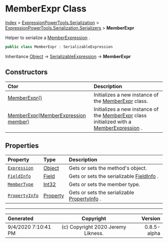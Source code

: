 ﻿# MemberExpr Class

[Index](../index.md) > [ExpressionPowerTools.Serialization](ExpressionPowerTools.Serialization.a.md) > [ExpressionPowerTools.Serialization.Serializers](ExpressionPowerTools.Serialization.Serializers.n.md) > **MemberExpr**

Helper to serialize a [MemberExpression](https://docs.microsoft.com/dotnet/api/system.linq.expressions.memberexpression) .

```csharp
public class MemberExpr : SerializableExpression
```

Inheritance [Object](https://docs.microsoft.com/dotnet/api/system.object) → [SerializableExpression](ExpressionPowerTools.Serialization.Serializers.SerializableExpression.cs.md) → **MemberExpr**

## Constructors

| Ctor | Description |
| :-- | :-- |
| [MemberExpr()](ExpressionPowerTools.Serialization.Serializers.MemberExpr.ctor.md#memberexpr) | Initializes a new instance of the [MemberExpr](ExpressionPowerTools.Serialization.Serializers.MemberExpr.cs.md) class. |
| [MemberExpr(MemberExpression member)](ExpressionPowerTools.Serialization.Serializers.MemberExpr.ctor.md#memberexprmemberexpression-member) | Initializes a new instance of the [MemberExpr](ExpressionPowerTools.Serialization.Serializers.MemberExpr.cs.md) class            initialized with a [MemberExpression](https://docs.microsoft.com/dotnet/api/system.linq.expressions.memberexpression) . |
## Properties

| Property | Type | Description |
| :-- | :-- | :-- |
| [`Expression`](ExpressionPowerTools.Serialization.Serializers.MemberExpr.Expression.prop.md) | [Object](https://docs.microsoft.com/dotnet/api/system.object) | Gets or sets the method's object. |
| [`FieldInfo`](ExpressionPowerTools.Serialization.Serializers.MemberExpr.FieldInfo.prop.md) | [Field](ExpressionPowerTools.Serialization.Serializers.Field.cs.md) | Gets or sets the serializable [FieldInfo](ExpressionPowerTools.Serialization.Serializers.MemberExpr.FieldInfo.prop.md) . |
| [`MemberType`](ExpressionPowerTools.Serialization.Serializers.MemberExpr.MemberType.prop.md) | [Int32](https://docs.microsoft.com/dotnet/api/system.int32) | Gets or sets the member type. |
| [`PropertyInfo`](ExpressionPowerTools.Serialization.Serializers.MemberExpr.PropertyInfo.prop.md) | [Property](ExpressionPowerTools.Serialization.Serializers.Property.cs.md) | Gets or sets the serializable [PropertyInfo](ExpressionPowerTools.Serialization.Serializers.MemberExpr.PropertyInfo.prop.md) . |


---

| Generated | Copyright | Version |
| :-- | :-: | --: |
| 9/4/2020 7:10:41 PM | (c) Copyright 2020 Jeremy Likness. | 0.8.5-alpha |
